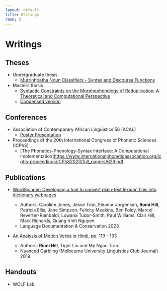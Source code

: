 ```yaml
---
layout: default
title: Writings
rank: 2
---
```


# Writings

## Theses
- Undergraduate thesis
  - [Murrinhpatha Noun Classifiers - Syntax and Discourse Functions](assets/files/hill_undergrad_thesis.pdf)
- Masters thesis
  - [Syntactic Constraints on the Morphophonology of Reduplication: A Theoretical and Computational Perspective](assets/files/hill_masters_thesis_full.pdf)
  - [Condensed version](assets/files/hill_masters_thesis_shortened.pdf)

## Conferences 
- Association of Contemporary African Linguistics 56 (ACAL) 
  - [Poster Presentation](assets/files/hill_acal_poster.pdf)
- Proceedings of the 20th International Congress of Phonetic Sciences (ICPhS)
  - [The Phonetics-Phonology-Syntax Interface: A Computational Implementation]https://www.internationalphoneticassociation.org/icphs-proceedings/ICPhS2023/full_papers/629.pdf

## Publications
- [WordSpinner: Developing a tool to convert plain-text lexicon files into dictionary webpages](https://scholarspace.manoa.hawaii.edu/items/644f42d4-ec80-461e-a4ea-8dad91afe433)
  - Authors: Caroline Jones, Jesse Tran, Eleanor Jorgensen, **Romi Hill**, Patricia Ellis, Jane Simpson, Felicity Meakins, Ben Foley, Marcel Reverter-Rambaldi, Lowana Tudor-Smith, Paul Williams, Clair Hill, Mark Richards, Quang Vinh Nguyen
  - Language Documentation & Conservation 2023

- [An Analysis of Motion Verbs in Hindi](https://unimelbling.github.io/journal/2019/2019journal.pdf), pp. 119 - 133
  - Authors: **Romi Hill**, Tiger Liu and My Ngoc Tran
  - Nuanced Garbling (Melbourne University Linguistics Club Journal) 2019
  
## Handouts
- WOLF Lab
